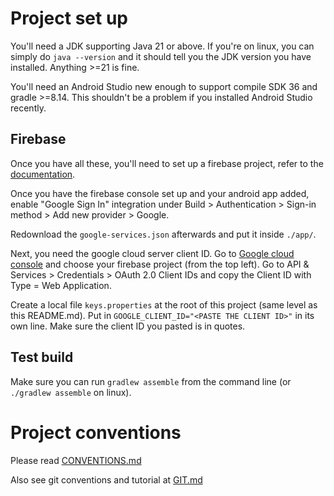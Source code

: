 # Project set up

You'll need a JDK supporting Java 21 or above. If you're on linux, you can simply do `java --version` and it should tell you the JDK version you have installed. Anything >=21 is fine.

You'll need an Android Studio new enough to support compile SDK 36 and gradle >=8.14. This shouldn't be a problem if you installed Android Studio recently.

## Firebase

Once you have all these, you'll need to set up a firebase project, refer to the [documentation](https://firebase.google.com/docs/android/setup).

Once you have the firebase console set up and your android app added, enable "Google Sign In" integration under Build > Authentication > Sign-in method > Add new provider > Google.

Redownload the `google-services.json` afterwards and put it inside `./app/`.

Next, you need the google cloud server client ID. Go to [Google cloud console](https://console.cloud.google.com) and choose your firebase project (from the top left). Go to API & Services > Credentials > OAuth 2.0 Client IDs and copy the Client ID with Type = Web Application.

Create a local file `keys.properties` at the root of this project (same level as this README.md). Put in `GOOGLE_CLIENT_ID="<PASTE THE CLIENT ID>"` in its own line. Make sure the client ID you pasted is in quotes.

## Test build

Make sure you can run `gradlew assemble` from the command line (or `./gradlew assemble` on linux).

# Project conventions

Please read [CONVENTIONS.md](./CONVENTIONS.md)

Also see git conventions and tutorial at [GIT.md](./GIT.md)
